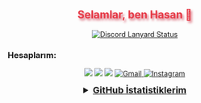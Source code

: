 <h2 align="center" style="color:#e63946;text-shadow: 3px 4px 4px rgba(205, 50, 70, 0.7);">Selamlar, ben Hasan 👋</h2>


<div align="center">
    <a href="https://discord.com/users/1240726745016172606" title="Discord Account">
        <img src="https://lanyard-profile-readme.vercel.app/api/1240726745016172606" alt="Discord Lanyard Status">
    </a>
</div>
<div align="center">


</div>
<h3>Hesaplarım:</h3>
<p align="center">
   <a href="https://discord.com/users/1084939595940102144" target"blank_"><img src="https://img.shields.io/badge/discord%20-7289DA.svg?&style=for-the-badge&logo=discord&logoColor=white"></a>
    <a href="https://github.com/Hasanrhyme" target"blank_"><img src="https://img.shields.io/badge/GitHub%20-191717.svg?&style=for-the-badge&logo=github&logoColor=white"></a>
   <a href="https://steamcommunity.com/profiles/76561199820689487" target"blank_"><img src="https://img.shields.io/badge/steam%20-171a21.svg?&style=for-the-badge&logo=steam&logoColor=white"></a>
   <a href="mailto:ercanhasan800@gmail.com" target="_blank" rel="noopener noreferrer">
        <img src="https://img.shields.io/badge/gmail-%23D14836.svg?&style=for-the-badge&logo=gmail&logoColor=white" alt="Gmail">
    </a>
   <a href="https://www.instagram.com/hsnercn002" target="_blank" rel="noopener noreferrer">
        <img src="https://img.shields.io/badge/INSTAGRAM%20-DC3175.svg?&style=for-the-badge&logo=instagram&logoColor=white" alt="Instagram">
</p>

       
<details align="center"> <summary style="font-weight: bold; font-size: 18px">GitHub İstatistiklerim</summary> <img src="https://komarev.com/ghpvc/?username=Hasanrhymec&style=for-the-badge&label=Ziyaretçi" alt="GitHub Ziyaretçi Sayacı"/> </div> bu kod ne yapıyo


